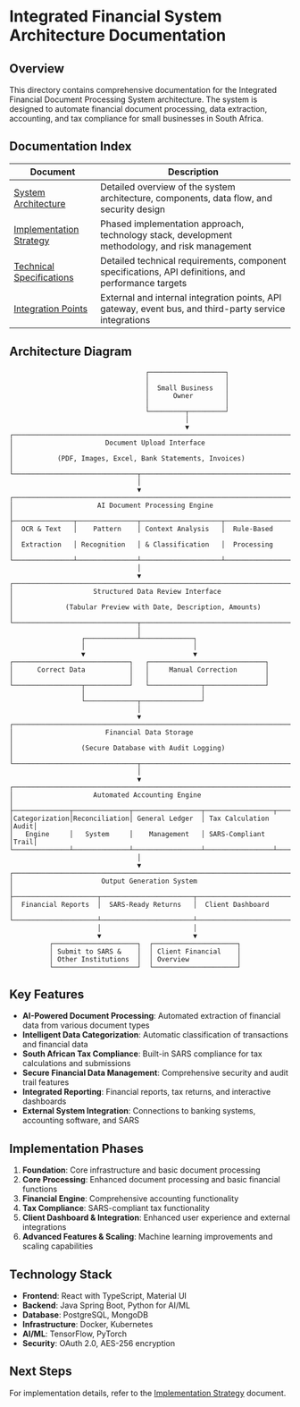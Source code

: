# Integrated Financial System Architecture Documentation

## Overview

This directory contains comprehensive documentation for the Integrated Financial Document Processing System architecture. The system is designed to automate financial document processing, data extraction, accounting, and tax compliance for small businesses in South Africa.

## Documentation Index

| Document | Description |
|----------|-------------|
| [System Architecture](SYSTEM_ARCHITECTURE.md) | Detailed overview of the system architecture, components, data flow, and security design |
| [Implementation Strategy](IMPLEMENTATION_STRATEGY.md) | Phased implementation approach, technology stack, development methodology, and risk management |
| [Technical Specifications](TECHNICAL_SPECIFICATIONS.md) | Detailed technical requirements, component specifications, API definitions, and performance targets |
| [Integration Points](INTEGRATION_POINTS.md) | External and internal integration points, API gateway, event bus, and third-party service integrations |

## Architecture Diagram

```
                                  ┌───────────────────┐
                                  │                   │
                                  │  Small Business   │
                                  │      Owner        │
                                  │                   │
                                  └─────────┬─────────┘
                                            │
                                            ▼
┌───────────────────────────────────────────────────────────────────────┐
│                       Document Upload Interface                        │
│           (PDF, Images, Excel, Bank Statements, Invoices)              │
└───────────────────────────────┬───────────────────────────────────────┘
                                │
                                ▼
┌───────────────────────────────────────────────────────────────────────┐
│                     AI Document Processing Engine                      │
├───────────────┬───────────────┬────────────────────┬──────────────────┤
│  OCR & Text   │    Pattern    │ Context Analysis   │  Rule-Based      │
│  Extraction   │ Recognition   │ & Classification   │  Processing      │
└───────────────┴───────────────┴────────────────────┴──────────────────┘
                                │
                                ▼
┌───────────────────────────────────────────────────────────────────────┐
│                    Structured Data Review Interface                    │
│             (Tabular Preview with Date, Description, Amounts)          │
└───────────────────────────────┬───────────────────────────────────────┘
                                │
                  ┌─────────────┴─────────────┐
                  │                           │
                  ▼                           ▼
┌─────────────────────────────┐   ┌─────────────────────────────┐
│      Correct Data           │   │     Manual Correction       │
│                             │   │                             │
└─────────────────┬───────────┘   └─────────────┬───────────────┘
                  │                             │
                  └─────────────┬───────────────┘
                                │
                                ▼
┌───────────────────────────────────────────────────────────────────────┐
│                       Financial Data Storage                           │
│                 (Secure Database with Audit Logging)                   │
└───────────────────────────────┬───────────────────────────────────────┘
                                │
                                ▼
┌───────────────────────────────────────────────────────────────────────┐
│                    Automated Accounting Engine                         │
├──────────────┬──────────────┬─────────────────┬─────────────────┬─────┤
│Categorization│Reconciliation│ General Ledger  │ Tax Calculation │Audit│
│   Engine     │   System     │    Management   │ SARS-Compliant  │Trail│
└──────────────┴──────────────┴─────────────────┴─────────────────┴─────┘
                                │
                                ▼
┌───────────────────────────────────────────────────────────────────────┐
│                      Output Generation System                          │
├─────────────────────┬───────────────────────┬─────────────────────────┤
│  Financial Reports  │  SARS-Ready Returns   │  Client Dashboard       │
└─────────────────────┴───────────────────────┴─────────────────────────┘
                      │                       │
                      ▼                       ▼
          ┌─────────────────────┐  ┌─────────────────────┐
          │ Submit to SARS &    │  │ Client Financial    │
          │ Other Institutions  │  │ Overview            │
          └─────────────────────┘  └─────────────────────┘
```

## Key Features

- **AI-Powered Document Processing**: Automated extraction of financial data from various document types
- **Intelligent Data Categorization**: Automatic classification of transactions and financial data
- **South African Tax Compliance**: Built-in SARS compliance for tax calculations and submissions
- **Secure Financial Data Management**: Comprehensive security and audit trail features
- **Integrated Reporting**: Financial reports, tax returns, and interactive dashboards
- **External System Integration**: Connections to banking systems, accounting software, and SARS

## Implementation Phases

1. **Foundation**: Core infrastructure and basic document processing
2. **Core Processing**: Enhanced document processing and basic financial functions
3. **Financial Engine**: Comprehensive accounting functionality
4. **Tax Compliance**: SARS-compliant tax functionality
5. **Client Dashboard & Integration**: Enhanced user experience and external integrations
6. **Advanced Features & Scaling**: Machine learning improvements and scaling capabilities

## Technology Stack

- **Frontend**: React with TypeScript, Material UI
- **Backend**: Java Spring Boot, Python for AI/ML
- **Database**: PostgreSQL, MongoDB
- **Infrastructure**: Docker, Kubernetes
- **AI/ML**: TensorFlow, PyTorch
- **Security**: OAuth 2.0, AES-256 encryption

## Next Steps

For implementation details, refer to the [Implementation Strategy](IMPLEMENTATION_STRATEGY.md) document.
